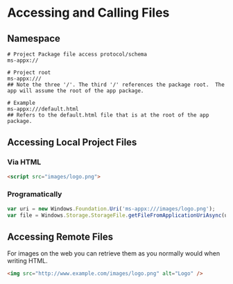 # Accessing and Calling Files

## Namespace

````
# Project Package file access protocol/schema
ms-appx://

# Project root
ms-appx:///
## Note the three '/'. The third '/' references the package root.  The app will assume the root of the app package.

# Example
ms-appx:///default.html
## Refers to the default.html file that is at the root of the app package.
````

## Accessing Local Project Files

### Via HTML

````html
<script src="images/logo.png">
````

### Programatically

````javascript
var uri = new Windows.Foundation.Uri('ms-appx:///images/logo.png');
var file = Windows.Storage.StorageFile.getFileFromApplicationUriAsync(uri);
````

## Accessing Remote Files

For images on the web you can retrieve them as you normally would when writing HTML.

````html
<img src="http://www.example.com/images/logo.png" alt="Logo" />
````
